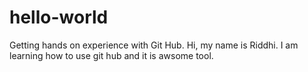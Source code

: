 # hello-world
Getting hands on experience with Git Hub.
Hi, my name is Riddhi. I am learning how to use git hub and it is awsome tool.
